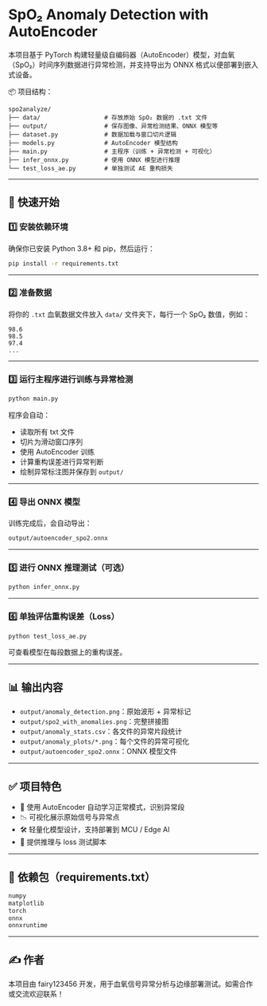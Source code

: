 # SpO₂ Anomaly Detection with AutoEncoder

本项目基于 PyTorch 构建轻量级自编码器（AutoEncoder）模型，对血氧（SpO₂）时间序列数据进行异常检测，并支持导出为 ONNX 格式以便部署到嵌入式设备。

📦 项目结构：
```
spo2analyze/
├── data/                  # 存放原始 SpO₂ 数据的 .txt 文件
├── output/                # 保存图像、异常检测结果、ONNX 模型等
├── dataset.py             # 数据加载与窗口切片逻辑
├── models.py              # AutoEncoder 模型结构
├── main.py                # 主程序（训练 + 异常检测 + 可视化）
├── infer_onnx.py          # 使用 ONNX 模型进行推理
└── test_loss_ae.py        # 单独测试 AE 重构损失
```

---

## 🚀 快速开始

### 1️⃣ 安装依赖环境
确保你已安装 Python 3.8+ 和 pip，然后运行：
```bash
pip install -r requirements.txt
```

---

### 2️⃣ 准备数据
将你的 `.txt` 血氧数据文件放入 `data/` 文件夹下，每行一个 SpO₂ 数值，例如：
```
98.6
98.5
97.4
...
```

---

### 3️⃣ 运行主程序进行训练与异常检测
```bash
python main.py
```

程序会自动：
- 读取所有 txt 文件
- 切片为滑动窗口序列
- 使用 AutoEncoder 训练
- 计算重构误差进行异常判断
- 绘制异常标注图并保存到 `output/`

---

### 4️⃣ 导出 ONNX 模型
训练完成后，会自动导出：
```bash
output/autoencoder_spo2.onnx
```

---

### 5️⃣ 进行 ONNX 推理测试（可选）
```bash
python infer_onnx.py
```

---

### 6️⃣ 单独评估重构误差（Loss）
```bash
python test_loss_ae.py
```
可查看模型在每段数据上的重构误差。

---

## 📊 输出内容

- `output/anomaly_detection.png`：原始波形 + 异常标记
- `output/spo2_with_anomalies.png`：完整拼接图
- `output/anomaly_stats.csv`：各文件的异常片段统计
- `output/anomaly_plots/*.png`：每个文件的异常可视化
- `output/autoencoder_spo2.onnx`：ONNX 模型文件

---

## ✅ 项目特色

- 🧠 使用 AutoEncoder 自动学习正常模式，识别异常段
- 📉 可视化展示原始信号与异常点
- 🛠️ 轻量化模型设计，支持部署到 MCU / Edge AI
- 🧪 提供推理与 loss 测试脚本

---

## 📌 依赖包（requirements.txt）
```txt
numpy
matplotlib
torch
onnx
onnxruntime
```

---

## ✍️ 作者
本项目由 fairy123456 开发，用于血氧信号异常分析与边缘部署测试。如需合作或交流欢迎联系！
